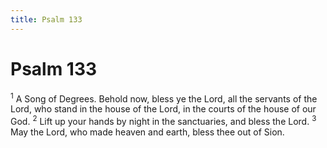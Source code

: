```yaml
---
title: Psalm 133
---
```

# Psalm 133

<sup>1</sup> A Song of Degrees. Behold now, bless ye the Lord, all the servants of the Lord, who stand in the house of the Lord, in the courts of the house of our God. <sup>2</sup> Lift up your hands by night in the sanctuaries, and bless the Lord. <sup>3</sup> May the Lord, who made heaven and earth, bless thee out of Sion. 